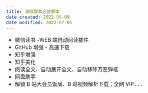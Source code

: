```yaml
---
title: 油猴脚本必装脚本
date created: 2022-06-09
date modified: 2022-07-05
---
```

- 微信读书 -WEB 端自动阅读插件
- GitHub 增强 - 高速下载
- 知乎增强
- 知乎美化
- 阅读全文、自动展开全文、自动移除万恶弹框
- 网盘助手
- 解锁 B 站大会员饭局、B 站视频解析下载；全网 VIP……
